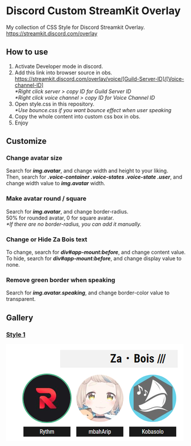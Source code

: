 # Discord Custom StreamKit Overlay
My collection of CSS Style for Discord Streamkit Overlay.  
https://streamkit.discord.com/overlay

## How to use
1. Activate Developer mode in discord.
2. Add this link into browser source in obs.  
    https://streamkit.discord.com/overlay/voice/[Guild-Server-ID]/[Voice-channel-ID]  
    _*Right click server > copy ID for Guild Server ID_  
    _*Right click voice channel > copy ID for Voice Channel ID_
3. Open style.css in this repository.  
    _*Use bounce.css if you want bounce effect when user speaking_
4. Copy the whole content into custom css box in obs.
5. Enjoy

## Customize
### Change avatar size
Search for _**img.avatar**_, and change width and height to your liking.  
Then, search for _**.voice-container .voice-states .voice-state .user**_, and change width value to _**img.avatar**_ width.

### Make avatar round / square
Search for _**img.avatar**_, and change border-radius.  
50% for rounded avatar, 0 for square avatar.  
_*If there are no border-radius, you can add it manually._

### Change or Hide Za Bois text
To change, search for _**div#app-mount:before**_, and change content value.  
To hide, search for _**div#app-mount:before**_, and change display value to none.

### Remove green border when speaking
Search for _**img.avatar.speaking**_, and change border-color value to transparent.

## Gallery
### [__Style 1__](/Style1/style.css)
<p>
    <img src="/Style1/image_2021-08-20_180926.png">
</p>  
